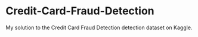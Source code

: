 # Credit-Card-Fraud-Detection
My solution to the Credit Card Fraud Detection detection dataset on Kaggle.
